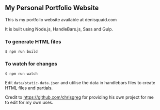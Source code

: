 ## My Personal Portfolio Website

This is my portfolio website available at denisquaid.com

It is built using Node.js, HandleBars.js, Sass and Gulp.

### To generate HTML files

```
$ npm run build
```

### To watch for changes

```
$ npm run watch
```

Edit `data/static-data.json` and utilise the data in handlebars files to create HTML files and partials.

Credit to https://github.com/chrisgreg for providing his own project for me to edit for my own uses.

